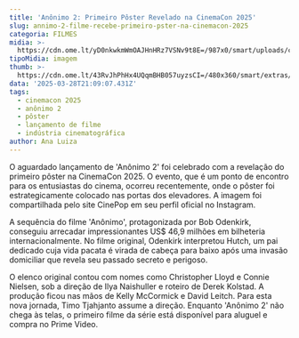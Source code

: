 ```yaml
---
title: 'Anônimo 2: Primeiro Pôster Revelado na CinemaCon 2025'
slug: annimo-2-filme-recebe-primeiro-pster-na-cinemacon-2025
categoria: FILMES
midia: >-
  https://cdn.ome.lt/yD0nkwkmWmOAJHnHRz7VSNv9t8E=/987x0/smart/uploads/conteudo/fotos/02_AqiRp1i.jpg
tipoMidia: imagem
thumb: >-
  https://cdn.ome.lt/43RvJhPhHx4UQqmBHB057uyzsCI=/480x360/smart/extras/conteudos/Captura_de_tela_2025-03-28_172855.png
data: '2025-03-28T21:09:07.431Z'
tags:
  - cinemacon 2025
  - anônimo 2
  - pôster
  - lançamento de filme
  - indústria cinematográfica
author: Ana Luiza
---
```


O aguardado lançamento de 'Anônimo 2' foi celebrado com a revelação do primeiro pôster na CinemaCon 2025. O evento, que é um ponto de encontro para os entusiastas do cinema, ocorreu recentemente, onde o pôster foi estrategicamente colocado nas portas dos elevadores. A imagem foi compartilhada pelo site CinePop em seu perfil oficial no Instagram.

A sequência do filme 'Anônimo', protagonizada por Bob Odenkirk, conseguiu arrecadar impressionantes US$ 46,9 milhões em bilheteria internacionalmente. No filme original, Odenkirk interpretou Hutch, um pai dedicado cuja vida pacata é virada de cabeça para baixo após uma invasão domiciliar que revela seu passado secreto e perigoso.

O elenco original contou com nomes como Christopher Lloyd e Connie Nielsen, sob a direção de Ilya Naishuller e roteiro de Derek Kolstad. A produção ficou nas mãos de Kelly McCormick e David Leitch. Para esta nova jornada, Timo Tjahjanto assume a direção. Enquanto 'Anônimo 2' não chega às telas, o primeiro filme da série está disponível para aluguel e compra no Prime Video.
